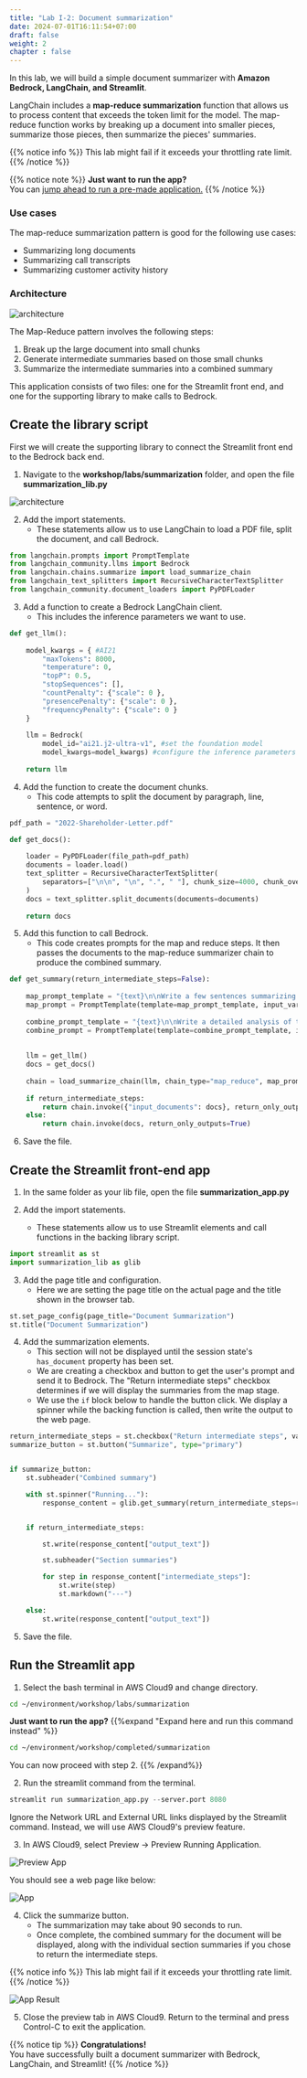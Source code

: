 ```yaml
---
title: "Lab I-2: Document summarization"
date: 2024-07-01T16:11:54+07:00
draft: false
weight: 2
chapter : false
---
```

In this lab, we will build a simple document summarizer with **Amazon Bedrock, LangChain, and Streamlit**.

LangChain includes a **map-reduce summarization** function that allows us to process content that exceeds the token limit for the model. The map-reduce function works by breaking up a document into smaller pieces, summarize those pieces, then summarize the pieces' summaries.

{{% notice info %}}
This lab might fail if it exceeds your throttling rate limit.
{{% /notice %}}

{{% notice note %}}
**Just want to run the app?**\
You can [jump ahead to run a pre-made application.](#run-the-streamlit-app)
{{% /notice %}}

### Use cases
The map-reduce summarization pattern is good for the following use cases:
- Summarizing long documents
- Summarizing call transcripts
- Summarizing customer activity history

### Architecture

![architecture](/images/2-Bedrock/text/I-2/architecture.png)

The Map-Reduce pattern involves the following steps:

1. Break up the large document into small chunks
2. Generate intermediate summaries based on those small chunks
3. Summarize the intermediate summaries into a combined summary

This application consists of two files: one for the Streamlit front end, and one for the supporting library to make calls to Bedrock.

## Create the library script
First we will create the supporting library to connect the Streamlit front end to the Bedrock back end.

1. Navigate to the **workshop/labs/summarization** folder, and open the file **summarization_lib.py**

![architecture](/images/2-Bedrock/text/I-2/lib.png)

2. Add the import statements.
   - These statements allow us to use LangChain to load a PDF file, split the document, and call Bedrock.

```python
from langchain.prompts import PromptTemplate
from langchain_community.llms import Bedrock
from langchain.chains.summarize import load_summarize_chain
from langchain_text_splitters import RecursiveCharacterTextSplitter
from langchain_community.document_loaders import PyPDFLoader
```

3. Add a function to create a Bedrock LangChain client.
   - This includes the inference parameters we want to use.

```python
def get_llm():
    
    model_kwargs = { #AI21
        "maxTokens": 8000, 
        "temperature": 0, 
        "topP": 0.5, 
        "stopSequences": [], 
        "countPenalty": {"scale": 0 }, 
        "presencePenalty": {"scale": 0 }, 
        "frequencyPenalty": {"scale": 0 } 
    }
    
    llm = Bedrock(
        model_id="ai21.j2-ultra-v1", #set the foundation model
        model_kwargs=model_kwargs) #configure the inference parameters
    
    return llm
```

4. Add the function to create the document chunks.
   - This code attempts to split the document by paragraph, line, sentence, or word.

```python
pdf_path = "2022-Shareholder-Letter.pdf"

def get_docs():
    
    loader = PyPDFLoader(file_path=pdf_path)
    documents = loader.load()
    text_splitter = RecursiveCharacterTextSplitter(
        separators=["\n\n", "\n", ".", " "], chunk_size=4000, chunk_overlap=100 
    )
    docs = text_splitter.split_documents(documents=documents)
    
    return docs
```

5. Add this function to call Bedrock.
   - This code creates prompts for the map and reduce steps. It then passes the documents to the map-reduce summarizer chain to produce the combined summary.

```python
def get_summary(return_intermediate_steps=False):
    
    map_prompt_template = "{text}\n\nWrite a few sentences summarizing the above:"
    map_prompt = PromptTemplate(template=map_prompt_template, input_variables=["text"])
    
    combine_prompt_template = "{text}\n\nWrite a detailed analysis of the above:"
    combine_prompt = PromptTemplate(template=combine_prompt_template, input_variables=["text"])
    
    
    llm = get_llm()
    docs = get_docs()
    
    chain = load_summarize_chain(llm, chain_type="map_reduce", map_prompt=map_prompt, combine_prompt=combine_prompt, return_intermediate_steps=return_intermediate_steps)
    
    if return_intermediate_steps:
        return chain.invoke({"input_documents": docs}, return_only_outputs=True)
    else:
        return chain.invoke(docs, return_only_outputs=True)
```

6. Save the file.

## Create the Streamlit front-end app
1. In the same folder as your lib file, open the file **summarization_app.py**

2. Add the import statements.
   - These statements allow us to use Streamlit elements and call functions in the backing library script.

```py
import streamlit as st
import summarization_lib as glib
```

3. Add the page title and configuration.
   - Here we are setting the page title on the actual page and the title shown in the browser tab.

```python
st.set_page_config(page_title="Document Summarization")
st.title("Document Summarization")
```

4. Add the summarization elements.
   - This section will not be displayed until the session state's `has_document` property has been set.
   - We are creating a checkbox and button to get the user's prompt and send it to Bedrock. The "Return intermediate steps" checkbox determines if we will display the summaries from the map stage.
   - We use the `if` block below to handle the button click. We display a spinner while the backing function is called, then write the output to the web page.

```python
return_intermediate_steps = st.checkbox("Return intermediate steps", value=True)
summarize_button = st.button("Summarize", type="primary")


if summarize_button:
    st.subheader("Combined summary")

    with st.spinner("Running..."):
        response_content = glib.get_summary(return_intermediate_steps=return_intermediate_steps)


    if return_intermediate_steps:

        st.write(response_content["output_text"])

        st.subheader("Section summaries")

        for step in response_content["intermediate_steps"]:
            st.write(step)
            st.markdown("---")

    else:
        st.write(response_content["output_text"])
```

5. Save the file.

## Run the Streamlit app
1. Select the bash terminal in AWS Cloud9 and change directory.

```bash
cd ~/environment/workshop/labs/summarization
```

**Just want to run the app?**
{{%expand "Expand here and run this command instead" %}}
```bash
cd ~/environment/workshop/completed/summarization
```
You can now proceed with step 2.
{{% /expand%}}

2. Run the streamlit command from the terminal.

```python
streamlit run summarization_app.py --server.port 8080
```

Ignore the Network URL and External URL links displayed by the Streamlit command. Instead, we will use AWS Cloud9's preview feature.

3. In AWS Cloud9, select Preview -> Preview Running Application.

![Preview App](/images/2-Bedrock/F-9/2.png)

You should see a web page like below:

![App](/images/2-Bedrock/text/I-2/1.png)

4. Click the summarize button.
   - The summarization may take about 90 seconds to run.
   - Once complete, the combined summary for the document will be displayed, along with the individual section summaries if you chose to return the intermediate steps.

{{% notice info %}}
This lab might fail if it exceeds your throttling rate limit.
{{% /notice %}}

![App Result](/images/2-Bedrock/text/I-2/2.png)

5. Close the preview tab in AWS Cloud9. Return to the terminal and press Control-C to exit the application.

{{% notice tip %}}
**Congratulations!**\
You have successfully built a document summarizer with Bedrock, LangChain, and Streamlit!
{{% /notice %}}